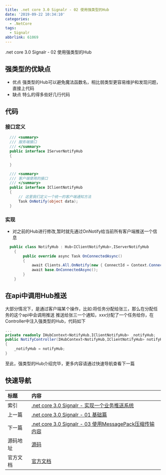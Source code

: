 ```yaml
---
title: .net core 3.0 Signalr - 02 使用强类型的Hub
date: '2019-09-22 10:34:10'
categories:
  - .NetCore
tags:
  - Signalr
abbrlink: 61069
---
```


.net core 3.0 Signalr - 02 使用强类型的Hub
<!-- more -->

## 强类型的优缺点
- 优点
强类型的Hub可以避免魔法函数名，相比弱类型更容易维护和发现问题，直接上代码
- 缺点
特么的得多些好几行代码

## 代码

### 接口定义
  ``` C#
    /// <summary>
    /// 服务端接口
    /// </summary>
    public interface IServerNotifyHub
    {

    }

    /// <summary>
    /// 客户端使用的接口
    /// </summary>
    public interface IClientNotifyHub
    {
        // 这里我们定义一个统一的客户端通知方法
        Task OnNotify(object data);
    }
  ```
### 实现
- 对之前的Hub进行修改,暂时就先通过OnNotify给当前所有客户端推送一个信息
``` C#
  public class NotifyHub : Hub<IClientNotifyHub>,IServerNotifyHub
    {
        public override async Task OnConnectedAsync()
        {
            await Clients.All.OnNotify(new { ConnectId = Context.ConnectionId });
            await base.OnConnectedAsync();
        }
    }
  ```
  
## 在api中调用Hub推送
大部分情况下，是通过客户端某个操作，比如:将任务分配给张三，那么在分配任务的这个api中会调用推送 推送给张三一个通知，xxx分配了一个任务给你，在Controller中注入强类型的Hub，代码如下
  ``` C#
  ...
  private readonly IHubContext<NotifyHub,IClientNotifyHub> _notifyHub;
  public NotifyController(IHubContext<NotifyHub,IClientNotifyHub> notifyHub)
  {
      _notifyHub = notifyHub;
  }
  ```

至此，强类型的Hub介绍完毕，更多内容请通过快速导航查看下一篇

## 快速导航

|   标题    |   内容 
|   :---    |   :--- 
|   索引    |   [.net core 3.0 Signalr - 实现一个业务推送系统](/2019/09/20/dotnetcore/signalr/00-introduct/) 
|   上一篇  |   [.net core 3.0 Signalr - 01 基础篇](/2019/09/21/dotnetcore/signalr/01-base/) 
|   下一篇  |   [.net core 3.0 Signalr - 03 使用MessagePack压缩传输内容](/2019/09/29/dotnetcore/signalr/03-message-pack) 
|   源码地址  |   [源码](https://github.com/xiexingen/CTS.Signalr) 
|   官方文档  |   [官方文档](https://docs.microsoft.com/zh-CN/aspnet/core/?view=aspnetcore-3.0) 
